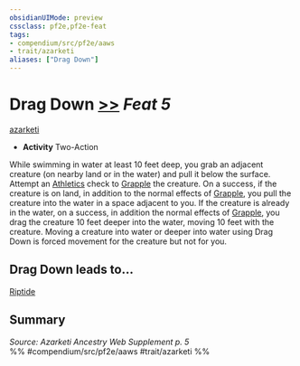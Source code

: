```yaml
---
obsidianUIMode: preview
cssclass: pf2e,pf2e-feat
tags:
- compendium/src/pf2e/aaws
- trait/azarketi
aliases: ["Drag Down"]
---
```

# Drag Down  [>>](/rules/core-rulebook/chapter-9-playing-the-game.md#Actions "Two-Action") *Feat 5*  
[azarketi](/rules/traits/azarketi-loag.md)  

- **Activity** Two-Action

While swimming in water at least 10 feet deep, you grab an adjacent creature (on nearby land or in the water) and pull it below the surface. Attempt an [Athletics](/compendium/skills.md#Athletics) check to [Grapple](/rules/actions/grapple.md) the creature. On a success, if the creature is on land, in addition to the normal effects of [Grapple](/rules/actions/grapple.md), you pull the creature into the water in a space adjacent to you. If the creature is already in the water, on a success, in addition the normal effects of [Grapple](/rules/actions/grapple.md), you drag the creature 10 feet deeper into the water, moving 10 feet with the creature. Moving a creature into water or deeper into water using Drag Down is forced movement for the creature but not for you.

## Drag Down leads to...

[Riptide](/compendium/feats/riptide-aaws.md)

## Summary

*Source: Azarketi Ancestry Web Supplement p. 5*  
%% #compendium/src/pf2e/aaws #trait/azarketi %%